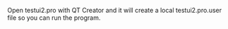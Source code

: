 Open testui2.pro with QT Creator and it will create a local testui2.pro.user file so you can run the program.